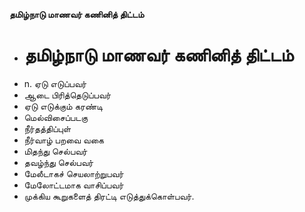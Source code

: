 **தமிழ்நாடு மாணவர் கணினித் திட்டம்**
- # தமிழ்நாடு மாணவர் கணினித் திட்டம்
- n. ஏடு எடுப்பவர்
- ஆடை பிரித்தெடுப்பவர்
- ஏடு எடுக்கும் கரண்டி
- மெல்விசைப்படகு
- நீர்தத்திப்புள்
- நீர்வாழ் பறவை வகை
- மிதந்து செல்பவர்
- தவழ்ந்து செல்பவர்
- மேலீடாகச் செயலாற்றுபவர்
- மேலோட்டமாக வாசிப்பவர்
- முக்கிய கூறுகளைத் திரட்டி எடுத்துக்கொள்பவர்.

